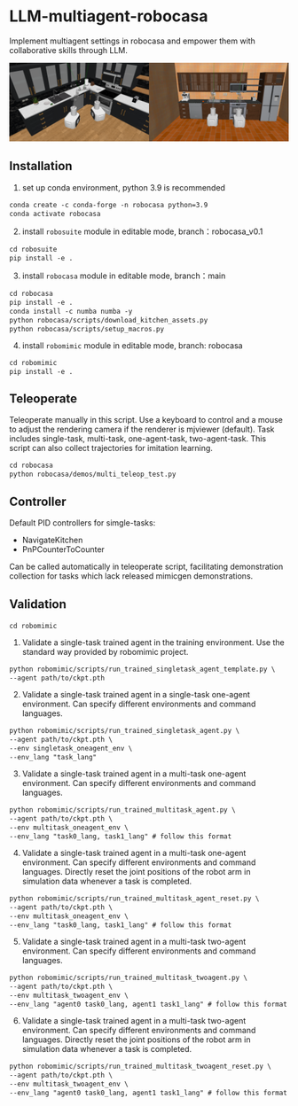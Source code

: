 # LLM-multiagent-robocasa
Implement multiagent settings in robocasa and empower them with collaborative skills through LLM.

<img src="photo/corner.jpg" width="50%"><img src="photo/wall.jpg" width="50%">

## Installation
1. set up conda environment, python 3.9 is recommended
```
conda create -c conda-forge -n robocasa python=3.9
conda activate robocasa
```   
2. install ```robosuite``` module in editable mode, branch：robocasa_v0.1
```
cd robosuite
pip install -e .
```
3. install ```robocasa``` module in editable mode, branch：main
```
cd robocasa
pip install -e .
conda install -c numba numba -y
python robocasa/scripts/download_kitchen_assets.py
python robocasa/scripts/setup_macros.py
```
4. install ```robomimic``` module in editable mode, branch: robocasa
```
cd robomimic
pip install -e .
```

## Teleoperate
Teleoperate manually in this script. 
Use a keyboard to control and a mouse to adjust the rendering camera if the renderer is mjviewer (default).
Task includes single-task, multi-task, one-agent-task, two-agent-task. 
This script can also collect trajectories for imitation learning.
```
cd robocasa
python robocasa/demos/multi_teleop_test.py 
```

## Controller
Default PID controllers for simgle-tasks:
* NavigateKitchen
* PnPCounterToCounter

Can be called automatically in teleoperate script, facilitating demonstration collection for tasks which lack released mimicgen demonstrations.

## Validation
`cd robomimic`

1. Validate a single-task trained agent in the training environment.
Use the standard way provided by robomimic project. 
```
python robomimic/scripts/run_trained_singletask_agent_template.py \
--agent path/to/ckpt.pth
```

2. Validate a single-task trained agent in a single-task one-agent environment.
Can specify different environments and command languages.
```
python robomimic/scripts/run_trained_singletask_agent.py \
--agent path/to/ckpt.pth \
--env singletask_oneagent_env \
--env_lang "task_lang"
```

3. Validate a single-task trained agent in a multi-task one-agent environment.
Can specify different environments and command languages.
```
python robomimic/scripts/run_trained_multitask_agent.py \
--agent path/to/ckpt.pth \
--env multitask_oneagent_env \
--env_lang "task0_lang, task1_lang" # follow this format
```

4. Validate a single-task trained agent in a multi-task one-agent environment.
Can specify different environments and command languages.
Directly reset the joint positions of the robot arm in simulation data whenever a task is completed.
```
python robomimic/scripts/run_trained_multitask_agent_reset.py \
--agent path/to/ckpt.pth \
--env multitask_oneagent_env \
--env_lang "task0_lang, task1_lang" # follow this format
```

5. Validate a single-task trained agent in a multi-task two-agent environment.
Can specify different environments and command languages.
```
python robomimic/scripts/run_trained_multitask_twoagent.py \
--agent path/to/ckpt.pth \
--env multitask_twoagent_env \
--env_lang "agent0 task0_lang, agent1 task1_lang" # follow this format
```

6. Validate a single-task trained agent in a multi-task two-agent environment.
Can specify different environments and command languages.
Directly reset the joint positions of the robot arm in simulation data whenever a task is completed.
```
python robomimic/scripts/run_trained_multitask_twoagent_reset.py \
--agent path/to/ckpt.pth \
--env multitask_twoagent_env \
--env_lang "agent0 task0_lang, agent1 task1_lang" # follow this format
```
